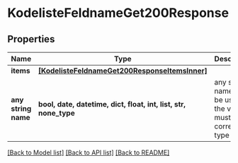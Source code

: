 # KodelisteFeldnameGet200Response


## Properties
Name | Type | Description | Notes
------------ | ------------- | ------------- | -------------
**items** | [**[KodelisteFeldnameGet200ResponseItemsInner]**](KodelisteFeldnameGet200ResponseItemsInner.md) |  | [optional] 
**any string name** | **bool, date, datetime, dict, float, int, list, str, none_type** | any string name can be used but the value must be the correct type | [optional]

[[Back to Model list]](../README.md#documentation-for-models) [[Back to API list]](../README.md#documentation-for-api-endpoints) [[Back to README]](../README.md)



